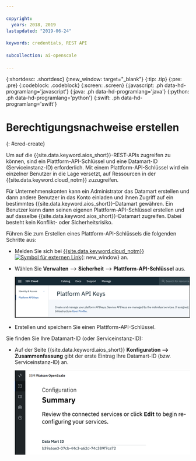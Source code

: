 ```yaml
---

copyright:
  years: 2018, 2019
lastupdated: "2019-06-24"

keywords: credentials, REST API

subcollection: ai-openscale

---
```


{:shortdesc: .shortdesc}
{:new_window: target="_blank"}
{:tip: .tip}
{:pre: .pre}
{:codeblock: .codeblock}
{:screen: .screen}
{:javascript: .ph data-hd-programlang='javascript'}
{:java: .ph data-hd-programlang='java'}
{:python: .ph data-hd-programlang='python'}
{:swift: .ph data-hd-programlang='swift'}

# Berechtigungsnachweise erstellen
{: #cred-create}

Um auf die {{site.data.keyword.aios_short}}-REST-APIs zugreifen zu können, sind ein Plattform-API-Schlüssel und eine Datamart-ID (Serviceinstanz-ID) erforderlich. Mit einem Plattform-API-Schlüssel wird ein einzelner Benutzer in die Lage versetzt, auf Ressourcen in der {{site.data.keyword.cloud_notm}} zuzugreifen.

Für Unternehmenskonten kann ein Administrator das Datamart erstellen und dann andere Benutzer in das Konto einladen und ihnen Zugriff auf ein bestimmtes {{site.data.keyword.aios_short}}-Datamart gewähren. Ein Benutzer kann dann seinen eigenen Plattform-API-Schlüssel erstellen und auf dasselbe {{site.data.keyword.aios_short}}-Datamart zugreifen. Dabei besteht kein Konflikt- oder Sicherheitsrisiko.

Führen Sie zum Erstellen eines Plattform-API-Schlüssels die folgenden Schritte aus:

- Melden Sie sich bei [{{site.data.keyword.cloud_notm}} ![Symbol für externen Link](../../icons/launch-glyph.svg "Symbol für externen Link")](https://{DomainName}){: new_window} an.

- Wählen Sie **Verwalten** --> **Sicherheit** --> **Plattform-API-Schlüssel** aus.

    ![Plattform-API-Schlüssel](images/cred-api-key.png)

- Erstellen und speichern Sie einen Plattform-API-Schlüssel.

Sie finden Sie Ihre Datamart-ID (oder Serviceinstanz-ID):

- Auf der Seite {{site.data.keyword.aios_short}} **Konfiguration --> Zusammenfassung** gibt der erste Eintrag Ihre Datamart-ID (bzw. Serviceinstanz-ID) an.

    ![Datamart-ID](images/data-mart-id.png)
